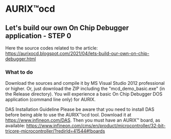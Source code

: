 <h1> AURIX™ocd </h1>

<h2>Let's build our own On Chip Debugger application - STEP 0 </h2>

Here the source codes related to the article: https://aurixocd.blogspot.com/2021/04/lets-build-our-own-on-chip-debugger.html

<h3> What to do</h3>

Download the sources and compile it by MS Visual Studio 2012 professional or higher. Or, just download the ZIP including the "mcd_demo_basic.exe" (in the Release directory). You will experience a basic On Chip Debugger DOS application (command line only) for AURIX.

DAS Installation Guideline
Please be aware that you need to install DAS before being able to use the AURIX™ocd tool. Download it at https://www.infineon.com/DAS. Then you must have an AURIX™ board, as available: https://www.infineon.com/cms/en/product/microcontroller/32-bit-tricore-microcontroller/?redirId=41544#!boards
